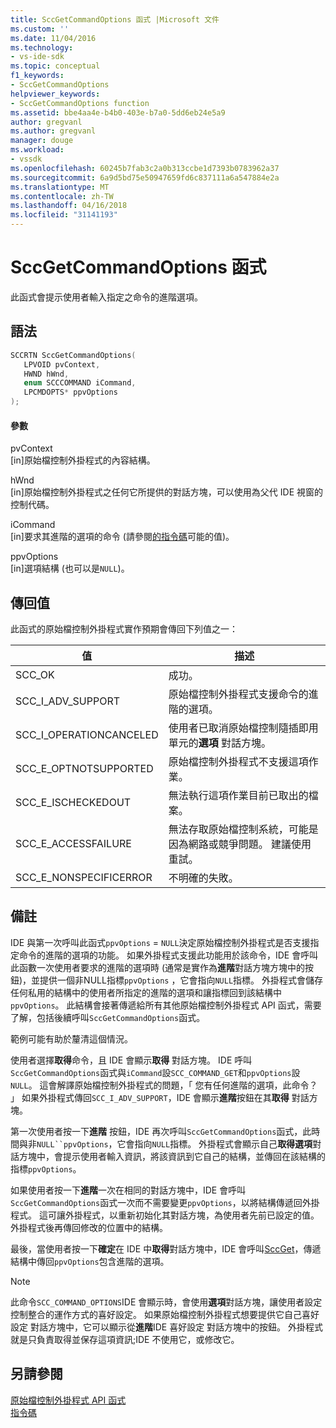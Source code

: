 ```yaml
---
title: SccGetCommandOptions 函式 |Microsoft 文件
ms.custom: ''
ms.date: 11/04/2016
ms.technology:
- vs-ide-sdk
ms.topic: conceptual
f1_keywords:
- SccGetCommandOptions
helpviewer_keywords:
- SccGetCommandOptions function
ms.assetid: bbe4aa4e-b4b0-403e-b7a0-5dd6eb24e5a9
author: gregvanl
ms.author: gregvanl
manager: douge
ms.workload:
- vssdk
ms.openlocfilehash: 60245b7fab3c2a0b313ccbe1d7393b0783962a37
ms.sourcegitcommit: 6a9d5bd75e50947659fd6c837111a6a547884e2a
ms.translationtype: MT
ms.contentlocale: zh-TW
ms.lasthandoff: 04/16/2018
ms.locfileid: "31141193"
---
```

# <a name="sccgetcommandoptions-function"></a>SccGetCommandOptions 函式
此函式會提示使用者輸入指定之命令的進階選項。  
  
## <a name="syntax"></a>語法  
  
```cpp  
SCCRTN SccGetCommandOptions(  
   LPVOID pvContext,  
   HWND hWnd,  
   enum SCCCOMMAND iCommand,  
   LPCMDOPTS* ppvOptions  
);  
```  
  
#### <a name="parameters"></a>參數  
 pvContext  
 [in]原始檔控制外掛程式的內容結構。  
  
 hWnd  
 [in]原始檔控制外掛程式之任何它所提供的對話方塊，可以使用為父代 IDE 視窗的控制代碼。  
  
 iCommand  
 [in]要求其進階的選項的命令 (請參閱[的指令碼](../extensibility/command-code-enumerator.md)可能的值)。  
  
 ppvOptions  
 [in]選項結構 (也可以是`NULL`)。  
  
## <a name="return-value"></a>傳回值  
 此函式的原始檔控制外掛程式實作預期會傳回下列值之一：  
  
|值|描述|  
|-----------|-----------------|  
|SCC_OK|成功。|  
|SCC_I_ADV_SUPPORT|原始檔控制外掛程式支援命令的進階的選項。|  
|SCC_I_OPERATIONCANCELED|使用者已取消原始檔控制隨插即用單元的**選項** 對話方塊。|  
|SCC_E_OPTNOTSUPPORTED|原始檔控制外掛程式不支援這項作業。|  
|SCC_E_ISCHECKEDOUT|無法執行這項作業目前已取出的檔案。|  
|SCC_E_ACCESSFAILURE|無法存取原始檔控制系統，可能是因為網路或競爭問題。 建議使用重試。|  
|SCC_E_NONSPECIFICERROR|不明確的失敗。|  
  
## <a name="remarks"></a>備註  
 IDE 與第一次呼叫此函式`ppvOptions` = `NULL`決定原始檔控制外掛程式是否支援指定命令的進階的選項的功能。 如果外掛程式支援此功能用於該命令，IDE 會呼叫此函數一次使用者要求的進階的選項時 (通常是實作為**進階**對話方塊方塊中的按鈕)，並提供一個非NULL指標`ppvOptions` ，它會指向`NULL`指標。 外掛程式會儲存任何私用的結構中的使用者所指定的進階的選項和讓指標回到該結構中`ppvOptions`。 此結構會接著傳遞給所有其他原始檔控制外掛程式 API 函式，需要了解，包括後續呼叫`SccGetCommandOptions`函式。  
  
 範例可能有助於釐清這個情況。  
  
 使用者選擇**取得**命令，且 IDE 會顯示**取得** 對話方塊。 IDE 呼叫`SccGetCommandOptions`函式與`iCommand`設`SCC_COMMAND_GET`和`ppvOptions`設`NULL`。 這會解譯原始檔控制外掛程式的問題，「 您有任何進階的選項，此命令？ 」 如果外掛程式傳回`SCC_I_ADV_SUPPORT`，IDE 會顯示**進階**按鈕在其**取得** 對話方塊。  
  
 第一次使用者按一下**進階** 按鈕，IDE 再次呼叫`SccGetCommandOptions`函式，此時間與非`NULL``ppvOptions`，它會指向`NULL`指標。 外掛程式會顯示自己**取得選項**對話方塊中，會提示使用者輸入資訊，將該資訊到它自己的結構，並傳回在該結構的指標`ppvOptions`。  
  
 如果使用者按一下**進階**一次在相同的對話方塊中，IDE 會呼叫`SccGetCommandOptions`函式一次而不需要變更`ppvOptions`，以將結構傳遞回外掛程式。 這可讓外掛程式，以重新初始化其對話方塊，為使用者先前已設定的值。 外掛程式後再傳回修改的位置中的結構。  
  
 最後，當使用者按一下**確定**在 IDE 中**取得**對話方塊中，IDE 會呼叫[SccGet](../extensibility/sccget-function.md)，傳遞結構中傳回`ppvOptions`包含進階的選項。  
  
> [!NOTE]
>  此命令`SCC_COMMAND_OPTIONS`IDE 會顯示時，會使用**選項**對話方塊，讓使用者設定控制整合的運作方式的喜好設定。 如果原始檔控制外掛程式想要提供它自己喜好設定 對話方塊中，它可以顯示從**進階**IDE 喜好設定 對話方塊中的按鈕。 外掛程式就是只負責取得並保存這項資訊;IDE 不使用它，或修改它。  
  
## <a name="see-also"></a>另請參閱  
 [原始檔控制外掛程式 API 函式](../extensibility/source-control-plug-in-api-functions.md)   
 [指令碼](../extensibility/command-code-enumerator.md)